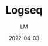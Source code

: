 ---
_id: 7mx9oo9gkqnhsw08qo7mx9tjmb8vz2ux
author: LM
title: Logseq
summary: Logseq is a joyful, open-source outliner that works on top of local plain-text
  Markdown and Org-mode files. Use it to write, organize and share your thoughts,
  keep your to-do list, and build your own digital garden.
features:
- Local storage
- Works in browser and local apps
- No lock-in, simply markdown/org-mode that are compatible with most of other tools
- Connected notes
- Task management
categories:
- Project Management
tags:
- GTD (Get Things Done)
- Note-taking
platforms:
- Web
- Mac
- Win
- Linux
fields:
- General and Interdisciplinary
links:
- name: logseq.com
  link: https://logseq.com/
date: '2022-04-03'

---